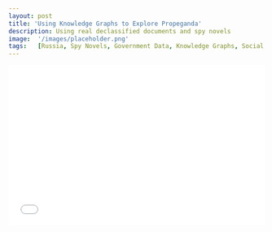 ```yaml
---
layout: post
title: 'Using Knowledge Graphs to Explore Propeganda'
description: Using real declassified documents and spy novels 
image:  '/images/placeholder.png'
tags:   [Russia, Spy Novels, Government Data, Knowledge Graphs, Social Networks]
---
```



<div class="w-full" style="aspect-ratio: 16/10;">
  <iframe
    src="{{ '/assets/graphs/momchilovo_interactive_graph_chunk_1.html' | relative_url }}"
    width="100%" height="100%" style="border:0;" loading="lazy">
  </iframe>
</div>
